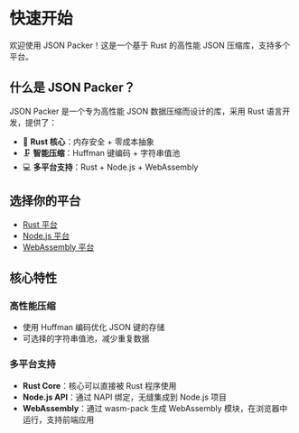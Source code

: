 # 快速开始

欢迎使用 JSON Packer！这是一个基于 Rust 的高性能 JSON 压缩库，支持多个平台。

## 什么是 JSON Packer？

JSON Packer 是一个专为高性能 JSON 数据压缩而设计的库，采用 Rust 语言开发，提供了：

- 🦀 **Rust 核心**：内存安全 + 零成本抽象
- 🗜️ **智能压缩**：Huffman 键编码 + 字符串值池
- 💻 **多平台支持**：Rust + Node.js + WebAssembly

## 选择你的平台

 - [Rust 平台](./rust)
 - [Node.js 平台](./node)
 - [WebAssembly 平台](./wasm)

## 核心特性

### 高性能压缩
- 使用 Huffman 编码优化 JSON 键的存储
- 可选择的字符串值池，减少重复数据

### 多平台支持
- **Rust Core**：核心可以直接被 Rust 程序使用
- **Node.js API**：通过 NAPI 绑定，无缝集成到 Node.js 项目
- **WebAssembly**：通过 wasm-pack 生成 WebAssembly 模块，在浏览器中运行，支持前端应用